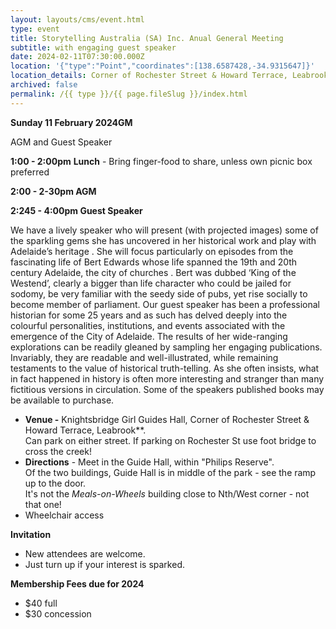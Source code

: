```yaml
---
layout: layouts/cms/event.html
type: event
title: Storytelling Australia (SA) Inc. Anual General Meeting
subtitle: with engaging guest speaker
date: 2024-02-11T07:30:00.000Z
location: '{"type":"Point","coordinates":[138.6587428,-34.9315647]}'
location_details: Corner of Rochester Street & Howard Terrace, Leabrook
archived: false
permalink: /{{ type }}/{{ page.fileSlug }}/index.html
---
```

**Sunday 11 February 2024GM** 

AGM and Guest Speaker

**1:00 - 2:00pm**  **Lunch** - Bring finger-food to share, unless own picnic box preferred

**2:00 - 2-30pm AGM**

**2:245 - 4:00pm Guest Speaker**

We have a lively speaker who will present (with projected images) some of the sparkling gems she has
uncovered in her historical work and play with Adelaide’s heritage . She will focus particularly on
episodes from the fascinating life of Bert Edwards whose life spanned the 19th and 20th century
Adelaide, the city of churches . Bert was dubbed ‘King of the Westend’, clearly a bigger than life
character who could be jailed for sodomy, be very familiar with the seedy side of pubs, yet rise
socially to become member of parliament.
Our guest speaker has been a professional historian for some 25 years and as such has delved deeply into the
colourful personalities, institutions, and events associated with the emergence of the City of Adelaide.
The results of her wide-ranging explorations can be readily gleaned by sampling her engaging
publications. Invariably, they are readable and well-illustrated, while remaining testaments to the
value of historical truth-telling. As she often insists, what in fact happened in history is often more
interesting and stranger than many fictitious versions in circulation.
 Some of the speakers published books may be available to purchase.

* **Venue -** Knightsbridge Girl Guides Hall, Corner of Rochester Street & Howard Terrace, Leabrook\*\*.\
  Can park on either street. If parking on Rochester St use foot bridge to cross the creek! 
* **Directions**  - Meet  in the  Guide Hall, within "Philips Reserve".\
  Of the two buildings, Guide Hall is in middle of the park - see the ramp up to the door.\
   It's not the *Meals-on-Wheels* building close to Nth/West corner - not that one!
* Wheelchair access

**Invitation**  

* New attendees are welcome. 
* Just turn up if your interest is sparked.

**Membership Fees due for 2024**  

* $40 full
* $30 concession 




